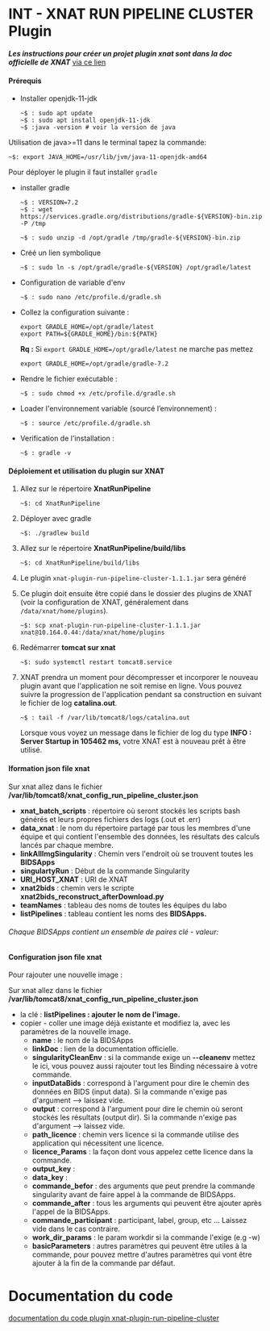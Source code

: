 # **INT - XNAT RUN PIPELINE CLUSTER Plugin**

***Les instructions pour créer un projet plugin xnat sont dans la doc officielle de XNAT*** [via ce lien](https://wiki.xnat.org/documentation/xnat-developer-documentation/working-with-xnat-plugins/developing-xnat-plugins/creating-an-xnat-plugin-project)

#### **Prérequis**

* Installer openjdk-11-jdk

  ```
  ~$ : sudo apt update
  ~$ : sudo apt install openjdk-11-jdk
  ~$ :java -version # voir la version de java
  ```

Utilisation de java>=11 dans le terminal tapez la commande:

`~$: export JAVA_HOME=/usr/lib/jvm/java-11-openjdk-amd64`

Pour déployer le plugin il faut installer `gradle`

* installer gradle

  ```
  ~$ : VERSION=7.2
  ~$ : wget https://services.gradle.org/distributions/gradle-${VERSION}-bin.zip -P /tmp
  
  ~$ : sudo unzip -d /opt/gradle /tmp/gradle-${VERSION}-bin.zip
  ```
* Créé un lien symbolique

  ```
  ~$ : sudo ln -s /opt/gradle/gradle-${VERSION} /opt/gradle/latest
  ```
* Configuration de variable d'env

  ```
  ~$ : sudo nano /etc/profile.d/gradle.sh
  ```
* Collez la configuration suivante :

  ```
  export GRADLE_HOME=/opt/gradle/latest
  export PATH=${GRADLE_HOME}/bin:${PATH}
  ```

  **Rq :** Si `export GRADLE_HOME=/opt/gradle/latest` ne marche pas mettez

  `export GRADLE_HOME=/opt/gradle/gradle-7.2`
* Rendre le fichier exécutable :

  ```
  ~$ : sudo chmod +x /etc/profile.d/gradle.sh
  ```
* Loader l'environnement variable (sourcé l’environnement) :

  ```
  ~$ : source /etc/profile.d/gradle.sh
  ```
* Verification de l'installation :

  ```
  ~$ : gradle -v
  ```

#### **Déploiement et utilisation du plugin sur XNAT**

1. Allez sur le répertoire **XnatRunPipeline**

   ```
   ~$: cd XnatRunPipeline
   ```
2. Déployer avec gradle

   ```
   ~$: ./gradlew build
   ```
3. Allez sur le répertoire **XnatRunPipeline/build/libs**

   ```
   ~$: cd XnatRunPipeline/build/libs
   ```
4. Le plugin `xnat-plugin-run-pipeline-cluster-1.1.1.jar` sera généré
5. Ce plugin doit ensuite être copié dans le dossier des plugins de XNAT (voir la configuration de XNAT, généralement dans `/data/xnat/home/plugins`).

   ```
   ~$: scp xnat-plugin-run-pipeline-cluster-1.1.1.jar xnat@10.164.0.44:/data/xnat/home/plugins
   ```
6. Redémarrer **tomcat sur xnat**

   ```
   ~$: sudo systemctl restart tomcat8.service
   ```
7. XNAT prendra un moment pour décompresser et incorporer le nouveau plugin avant que l'application ne soit remise en ligne. Vous pouvez suivre la progression de l'application pendant sa construction en suivant le fichier de log **catalina.out**.

   ```
   ~$ : tail -f /var/lib/tomcat8/logs/catalina.out 
   ```

   Lorsque vous voyez un message dans le fichier de log du type **INFO : Server Startup in 105462 ms,** votre XNAT est à nouveau prêt à être utilisé.

#### **Iformation json file xnat**

Sur xnat allez dans le fichier **/var/lib/tomcat8/xnat_config_run_pipeline_cluster.json**

* **xnat_batch_scripts** : répertoire où seront stockés les scripts bash générés et leurs propres fichiers des logs (.out et .err)
* **data_xnat** : le nom du répertoire partagé par tous les membres d'une équipe et qui contient l'ensemble des données, les résultats des calculs lancés par chaque membre.
* **linkAllImgSingularity** : Chemin vers l'endroit où se trouvent toutes les **BIDSApps**
* **singulartyRun** : Début de la commande Singularity
* **URI_HOST_XNAT** : URI de XNAT
* **xnat2bids** : chemin vers le scripte **xnat2bids_reconstruct_afterDownload.py**
* **teamNames** : tableau des noms de toutes les équipes du labo
* **listPipelines** : tableau contient les noms des **BIDSApps.**

###### Chaque BIDSApps contient un ensemble de paires clé - valeur:

#### **Configuration json file xnat**

Pour rajouter une nouvelle image :

Sur xnat allez dans le fichier **/var/lib/tomcat8/xnat_config_run_pipeline_cluster.json**

* la clé : **listPipelines : ajouter le nom de l'image.**
* copier - coller une image déjà existante et modifiez la, avec les paramètres de la nouvelle image.
  * **name** : le nom de la BIDSApps
  * **linkDoc** : lien de la documentation officielle.
  * **singularityCleanEnv** : si la commande exige un **--cleanenv** mettez le ici, vous pouvez aussi rajouter tout les Binding nécessaire à votre commande.
  * **inputDataBids** : correspond à l'argument pour dire le chemin des données en BIDS (input data). Si la commande n'exige pas d'argument --> laissez vide.
  * **output** : correspond à l'argument pour dire le chemin où seront stockés les résultats (output dir). Si la commande n'exige pas d'argument --> laissez vide.
  * **path_licence** : chemin vers licence si la commande utilise des application qui nécessitent une licence.
  * **licence_Params** : la façon dont vous appelez cette licence dans la commande.
  * **output_key** :
  * **data_key** :
  * **commande_befor** : des arguments que peut prendre la commande singularity avant de faire appel à la commande de BIDSApps.
  * **commande_after** : tous les arguments qui peuvent être ajouter après l'appel de la BIDSApps.
  * **commande_participant** : participant, label, group, etc ... Laissez vide dans le cas contraire.
  * **work_dir_params** : le param workdir si la commande l'exige (e.g -w)
  * **basicParameters** : autres paramètres qui peuvent être utiles à la commande, pour pouvez mettre d'autres paramètres qui vont être ajouter à la fin de la commande par défaut.

# Documentation du code

  [documentation du code  plugin xnat-plugin-run-pipeline-cluster](./doc-fonction-plugin-xnat-run-pipeline.md)